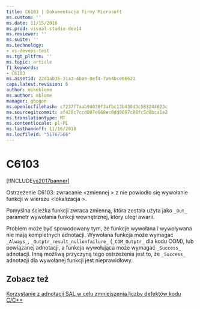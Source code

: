```yaml
---
title: C6103 | Dokumentacja firmy Microsoft
ms.custom: ''
ms.date: 11/15/2016
ms.prod: visual-studio-dev14
ms.reviewer: ''
ms.suite: ''
ms.technology:
- vs-devops-test
ms.tgt_pltfrm: ''
ms.topic: article
f1_keywords:
- C6103
ms.assetid: 22d1ab35-31a3-4ba9-8ef4-7a64bce66621
caps.latest.revision: 6
author: mikeblome
ms.author: mblome
manager: ghogen
ms.openlocfilehash: c7237f7aab94030f3afbc13b430d3c583244623c
ms.sourcegitcommit: af428c7ccd007e668ec0dd8697c88fc5d8bca1e2
ms.translationtype: MT
ms.contentlocale: pl-PL
ms.lasthandoff: 11/16/2018
ms.locfileid: "51767566"
---
```

# <a name="c6103"></a>C6103
[!INCLUDE[vs2017banner](../includes/vs2017banner.md)]

Ostrzeżenie C6103: zwracanie \<zmiennej > z nie powiodło się wywołanie funkcji w wierszu \<lokalizacja >.  
  
 Pomyślna ścieżka funkcji zwraca zmienną, która została użyta jako `_Out_` parametr wywołania funkcji wewnętrznej, który uległ awarii.  
  
 Problem może być spowodowany tym, że funkcje wywołana i wywoływana nie mają kompletnych adnotacji. Wywołana funkcja może wymagać `_Always_`, `_Outptr_result_nullonfailure_` (`_COM_Outptr_` dla kodu COM), lub powiązanej adnotacji, a funkcja wywołująca może wymagać `_Success_` adnotacji. Inną możliwą przyczyną tego ostrzeżenia jest to, że `_Success_` adnotacji dla wywołanej funkcji jest nieprawidłowy.  
  
## <a name="see-also"></a>Zobacz też  
 [Korzystanie z adnotacji SAL w celu zmniejszenia liczby defektów kodu C/C++](../code-quality/using-sal-annotations-to-reduce-c-cpp-code-defects.md)



